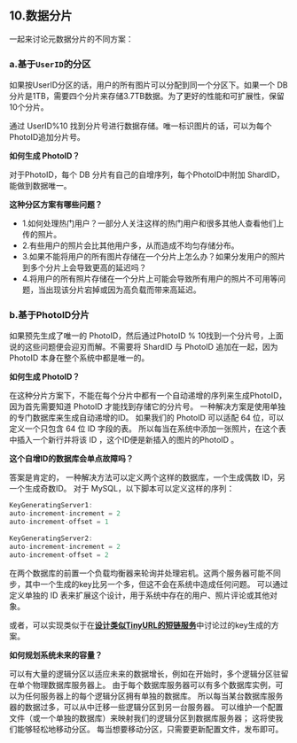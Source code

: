 >



## 10.数据分片

一起来讨论元数据分片的不同方案：

### a.基于`UserID`的分区

如果按UserID分区的话，用户的所有图片可以分配到同一个分区下。如果一个 DB分片是1TB，需要四个分片来存储3.7TB数据。为了更好的性能和可扩展性，保留10个分片。

通过 UserID%10 找到分片号进行数据存储。唯一标识图片的话，可以为每个PhotoID追加分片号。

**如何生成 PhotoID？**

对于PhotoID，每个 DB 分片有自己的自增序列，每个PhotoID中附加 ShardID，能做到数据唯一。

**这种分区方案有哪些问题？**

- 1.如何处理热门用户？一部分人关注这样的热门用户和很多其他人查看他们上传的照片。
- 2.有些用户的照片会比其他用户多，从而造成不均匀存储分布。
- 3.如果不能将用户的所有图片存储在一个分片上怎么办？如果分发用户的照片到多个分片上会导致更高的延迟吗？
- 4.将用户的所有照片存储在一个分片上可能会导致所有用户的照片不可用等问题，当出现该分片宕掉或因为高负载而带来高延迟。

### b.基于PhotoID分片

如果预先生成了唯一的 PhotoID，然后通过PhotoID % 10找到一个分片号，上面说的这些问题便会迎刃而解。不需要将 ShardID 与 PhotoID 追加在一起，因为PhotoID 本身在整个系统中都是唯一的。

**如何生成 PhotoID？** 

在这种分片方案下，不能在每个分片中都有一个自动递增的序列来生成PhotoID，因为首先需要知道 PhotoID 才能找到存储它的分片号。 一种解决方案是使用单独的专门数据库来生成自动递增的ID。 如果我们的 PhotoID 可以适配 64 位，可以定义一个只包含 64 位 ID 字段的表。 所以每当在系统中添加一张照片，在这个表中插入一个新行并将该 ID ，这个ID便是新插入的图片的PhotoID 。

**这个自增ID的数据库会单点故障吗？**

答案是肯定的， 一种解决方法可以定义两个这样的数据库，一个生成偶数 ID，另一个生成奇数ID。 对于 MySQL，以下脚本可以定义这样的序列：

```java
KeyGeneratingServer1:
auto-increment-increment = 2
auto-increment-offset = 1
    
KeyGeneratingServer2:
auto-increment-increment = 2
auto-increment-offset = 2
```

在两个数据库的前置一个负载均衡器来轮询并处理宕机。这两个服务器可能不同步，其中一个生成的key比另一个多，但这不会在系统中造成任何问题。 可以通过定义单独的 ID 表来扩展这个设计，用于系统中存在的用户、照片评论或其他对象。

或者，可以实现类似于在[**设计类似TinyURL的短链服务**](ch1.md)中讨论过的key生成的方案。

**如何规划系统未来的容量？**

 可以有大量的逻辑分区以适应未来的数据增长，例如在开始时，多个逻辑分区驻留在单个物理数据库服务器上。 由于每个数据库服务器可以有多个数据库实例，可以为任何服务器上的每个逻辑分区拥有单独的数据库。 所以每当某台数据库服务器的数据过多，可以从中迁移一些逻辑分区到另一台服务器。 可以维护一个配置文件（或一个单独的数据库）来映射我们的逻辑分区到数据库服务器； 这将使我们能够轻松地移动分区。 每当想要移动分区，只需要更新配置文件，发布即可。

